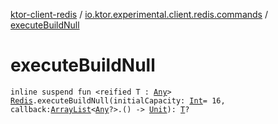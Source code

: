 [ktor-client-redis](../index.md) / [io.ktor.experimental.client.redis.commands](index.md) / [executeBuildNull](./execute-build-null.md)

# executeBuildNull

`inline suspend fun <reified T : `[`Any`](https://kotlinlang.org/api/latest/jvm/stdlib/kotlin/-any/index.html)`> `[`Redis`](../io.ktor.experimental.client.redis/-redis/index.md)`.executeBuildNull(initialCapacity: `[`Int`](https://kotlinlang.org/api/latest/jvm/stdlib/kotlin/-int/index.html)` = 16, callback: `[`ArrayList`](https://kotlinlang.org/api/latest/jvm/stdlib/kotlin.collections/-array-list/index.html)`<`[`Any`](https://kotlinlang.org/api/latest/jvm/stdlib/kotlin/-any/index.html)`?>.() -> `[`Unit`](https://kotlinlang.org/api/latest/jvm/stdlib/kotlin/-unit/index.html)`): `[`T`](execute-build-null.md#T)`?`